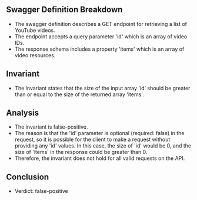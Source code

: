## Swagger Definition Breakdown
- The swagger definition describes a GET endpoint for retrieving a list of YouTube videos.
- The endpoint accepts a query parameter 'id' which is an array of video IDs.
- The response schema includes a property 'items' which is an array of video resources.

## Invariant
- The invariant states that the size of the input array 'id' should be greater than or equal to the size of the returned array 'items'.

## Analysis
- The invariant is false-positive.
- The reason is that the 'id' parameter is optional (required: false) in the request, so it is possible for the client to make a request without providing any 'id' values. In this case, the size of 'id' would be 0, and the size of 'items' in the response could be greater than 0.
- Therefore, the invariant does not hold for all valid requests on the API.

## Conclusion
- Verdict: false-positive
